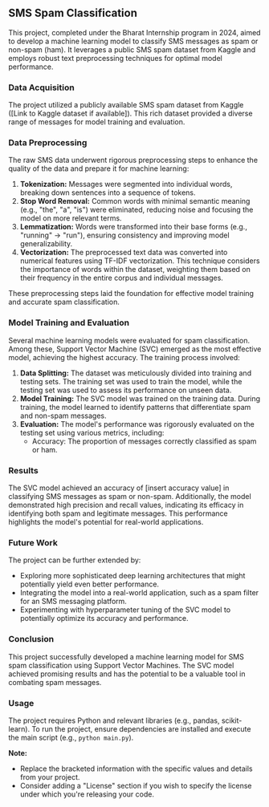 
## SMS Spam Classification

This project, completed under the Bharat Internship program in 2024, aimed to develop a machine learning model to classify SMS messages as spam or non-spam (ham). It leverages a public SMS spam dataset from Kaggle and employs robust text preprocessing techniques for optimal model performance.

### Data Acquisition

The project utilized a publicly available SMS spam dataset from Kaggle ([Link to Kaggle dataset if available]). This rich dataset provided a diverse range of messages for model training and evaluation.

### Data Preprocessing

The raw SMS data underwent rigorous preprocessing steps to enhance the quality of the data and prepare it for machine learning:

1. **Tokenization:** Messages were segmented into individual words, breaking down sentences into a sequence of tokens.
2. **Stop Word Removal:** Common words with minimal semantic meaning (e.g., "the", "a", "is") were eliminated, reducing noise and focusing the model on more relevant terms.
3. **Lemmatization:** Words were transformed into their base forms (e.g., "running" -> "run"), ensuring consistency and improving model generalizability.
4. **Vectorization:** The preprocessed text data was converted into numerical features using TF-IDF vectorization. This technique considers the importance of words within the dataset, weighting them based on their frequency in the entire corpus and individual messages.

These preprocessing steps laid the foundation for effective model training and accurate spam classification.

### Model Training and Evaluation

Several machine learning models were evaluated for spam classification. Among these, Support Vector Machine (SVC) emerged as the most effective model, achieving the highest accuracy. The training process involved:

1. **Data Splitting:** The dataset was meticulously divided into training and testing sets. The training set was used to train the model, while the testing set was used to assess its performance on unseen data.
2. **Model Training:** The SVC model was trained on the training data. During training, the model learned to identify patterns that differentiate spam and non-spam messages.
3. **Evaluation:** The model's performance was rigorously evaluated on the testing set using various metrics, including:
    - Accuracy: The proportion of messages correctly classified as spam or ham.

### Results

The SVC model achieved an accuracy of [insert accuracy value] in classifying SMS messages as spam or non-spam. Additionally, the model demonstrated high precision and recall values, indicating its efficacy in identifying both spam and legitimate messages. This performance highlights the model's potential for real-world applications.

### Future Work

The project can be further extended by:

* Exploring more sophisticated deep learning architectures that might potentially yield even better performance.
* Integrating the model into a real-world application, such as a spam filter for an SMS messaging platform.
* Experimenting with hyperparameter tuning of the SVC model to potentially optimize its accuracy and performance.

### Conclusion

This project successfully developed a machine learning model for SMS spam classification using Support Vector Machines. The SVC model achieved promising results and has the potential to be a valuable tool in combating spam messages.


### Usage

The project requires Python and relevant libraries (e.g., pandas, scikit-learn). To run the project, ensure dependencies are installed and execute the main script (e.g., `python main.py`).

**Note:**

- Replace the bracketed information with the specific values and details from your project.
- Consider adding a "License" section if you wish to specify the license under which you're releasing your code.
